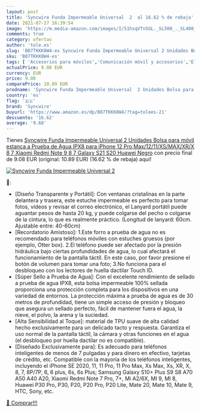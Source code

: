 ```yaml
---
layout: post
title: 'Syncwire Funda Impermeable Universal  2  al 16.62 % de rebaja'
date: 2021-07-27 16:39:54
image: 'https://m.media-amazon.com/images/I/51hsqVTnSGL._SL500_._SL400_.jpg'
comments: true
category: ofertas
author: 'tole.es'
slug: 'B07TKKK8W4-es Syncwire Funda Impermeable Universal 2 Unidades Bolsa para...'
sku: 'B07TKKK8W4-es'
tags: [ 'Accesorios para móviles','Comunicación móvil y accesorios','Electrónica','Fundas con correa para hombro y cordón para teléfonos móviles','Fundas y carcasas para teléfonos móviles','iphone','syncwire', ]
actualPrice: 9.08 EUR
currency: EUR
price: 9.08
comparePrice: 10.89 EUR
prodname: 'Syncwire Funda Impermeable Universal  2 Unidades Bolsa para móvil estanca a Prueba de Agua IPX8 para iPhone 12 Pro Max/12/11/XS/MAX/XR/X 8 7  Xiaomi Redmi Note 9 8 7  Galaxy S21 S20  Huawei  Negro'
country: 'es'
flag: '🇪🇸'
brand: 'Syncwire'
buyurl: 'https://www.amazon.es/dp/B07TKKK8W4/?tag=tolees-21'
descuento: '16.62'
average: '9.68'
---
```


Tienes [Syncwire Funda Impermeable Universal  2 Unidades Bolsa para móvil estanca a Prueba de Agua IPX8 para iPhone 12 Pro Max/12/11/XS/MAX/XR/X 8 7  Xiaomi Redmi Note 9 8 7  Galaxy S21 S20  Huawei  Negro](https://www.amazon.es/dp/B07TKKK8W4/?tag=tolees-21) con precio final de  9.08 EUR (original: 10.89 EUR) (16.62 %  de rebaja) aqui!

[![Syncwire Funda Impermeable Universal  2 ](https://m.media-amazon.com/images/I/51hsqVTnSGL._SL500_._SL400_.jpg)](https://www.amazon.es/dp/B07TKKK8W4/?tag=tolees-21)

🔎:

- [Diseño Transparente y Portátil]: Con ventanas cristalinas en la parte delantera y trasera, este estuche impermeable es perfecto para tomar fotos, vídeos y revisar el correo electrónico, el Lanyard portátil puede aguantar pesos de hasta 20 kg, y puede colgarse del pecho o colgarse de la cintura, lo que es realmente práctico. (Longitud de lanyard: 60cm. Ajustable entre: 40-60cm)
- [Recordatorio Amistoso]: 1.Este forro a prueba de agua no es recomendado para teléfonos móviles con estuches gruesos (por ejemplo, Otter box). 2.El teléfono puede ser afectado por la presión hidráulica bajo ciertas profundidades de agua, lo cual afectará el funcionamiento de la pantalla táctil. En este caso, por favor presione el botón de volumen para tomar una foto; 3.No funciona para el desbloqueo con los lectores de huella dactilar Touch ID.
- [Súper Sello a Prueba de Agua]: Con el excelente rendimiento de sellado a prueba de agua IPX8, esta bolsa impermeable 100% sellada proporciona una protección completa para los dispositivos en una variedad de entornos. La protección máxima a prueba de agua es de 30 metros de profundidad, tiene un simple acceso de presión y bloqueo que asegura un sellado perfecto, fácil de mantener fuera el agua, la nieve, el polvo, la arena y la suciedad.
- [Alta Sensibilidad al Toque]: material de TPU suave de alta calidad hecho exclusivamente para un delicado tacto y respuesta. Garantiza el uso normal de la pantalla táctil, la cámara y otras funciones en el agua (el desbloqueo por huella dactilar no es compatible).
- [Diseñado Exclusivamente para]: Es adecuado para teléfonos inteligentes de menos de 7 pulgadas y para dinero en efectivo, tarjetas de crédito, etc. Compatible con la mayoría de los teléfonos inteligentes, incluyendo el iPhone SE 2020, 11, 11 Pro, 11 Pro Max, Xs Max, Xs, XR, X, 8, 7, 8P/7P, 6, 6 plus, 6s, 6s Plus; Samsung Galaxy S10+ Plus S9 S8 A70 A50 A40 A20, Xiaomi Redmi Note 7 Pro, 7+, Mi A2/6X, MI 9, MI 8, Huawei P30 Pro, P30, P20, P20 Pro, P20 Lite, Mate 20, Mate 10, Mate 9, HTC, Sony, etc.

[🛒 Comprar!!!](https://www.amazon.es/dp/B07TKKK8W4/?tag=tolees-21)
